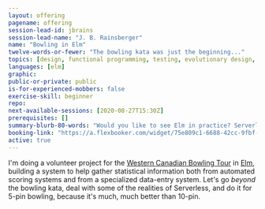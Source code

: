 ```yaml
---
layout: offering
pagename: offering
session-lead-id: jbrains
session-lead-name: "J. B. Rainsberger"
name: "Bowling in Elm"
twelve-words-or-fewer: "The bowling kata was just the beginning..."
topics: [design, functional programming, testing, evolutionary design, refactoring]
languages: [elm]
graphic:
public-or-private: public
is-for-experienced-mobbers: false
exercise-skill: beginner
repo: 
next-available-sessions: [2020-08-27T15:30Z]
prerequisites: []
summary-blurb-80-words: "Would you like to see Elm in practice? Serverless? With parsing? This is for you!"
booking-link: "https://a.flexbooker.com/widget/75e809c1-6688-42cc-9fbf-77b001c15991?serviceIds=39112"
active: true
---
```

I'm doing a volunteer project for the [Western Canadian Bowling Tour](https://wcbtour.ca) in [Elm](https://elm-lang.org), building a system to help gather statistical information both from automated scoring systems and from a specialized data-entry system. Let's go _beyond_ the bowling kata, deal with some of the realities of Serverless, and do it for 5-pin bowling, because it's much, much better than 10-pin.

